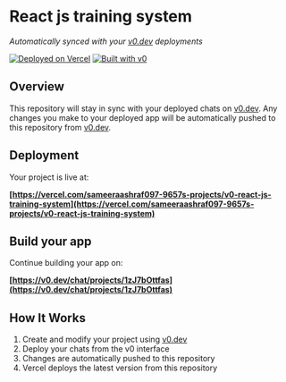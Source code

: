# React js training system

*Automatically synced with your [v0.dev](https://v0.dev) deployments*

[![Deployed on Vercel](https://img.shields.io/badge/Deployed%20on-Vercel-black?style=for-the-badge&logo=vercel)](https://vercel.com/sameeraashraf097-9657s-projects/v0-react-js-training-system)
[![Built with v0](https://img.shields.io/badge/Built%20with-v0.dev-black?style=for-the-badge)](https://v0.dev/chat/projects/1zJ7bOttfas)

## Overview

This repository will stay in sync with your deployed chats on [v0.dev](https://v0.dev).
Any changes you make to your deployed app will be automatically pushed to this repository from [v0.dev](https://v0.dev).

## Deployment

Your project is live at:

**[https://vercel.com/sameeraashraf097-9657s-projects/v0-react-js-training-system](https://vercel.com/sameeraashraf097-9657s-projects/v0-react-js-training-system)**

## Build your app

Continue building your app on:

**[https://v0.dev/chat/projects/1zJ7bOttfas](https://v0.dev/chat/projects/1zJ7bOttfas)**

## How It Works

1. Create and modify your project using [v0.dev](https://v0.dev)
2. Deploy your chats from the v0 interface
3. Changes are automatically pushed to this repository
4. Vercel deploys the latest version from this repository